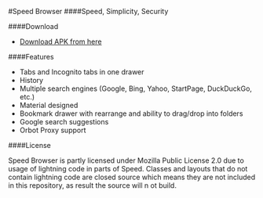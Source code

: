 #Speed Browser
####Speed, Simplicity, Security

####Download
* [Download APK from here](https://github.com/anthonycr/Lightning-Browser/releases)

####Features
* Tabs and Incognito tabs in one drawer
* History
* Multiple search engines (Google, Bing, Yahoo, StartPage, DuckDuckGo, etc.)
* Material designed
* Bookmark drawer with rearrange and ability to drag/drop into folders 
* Google search suggestions
* Orbot Proxy support

####License

Speed Browser is partly licensed under Mozilla Public License 2.0 due to usage of lightning code in parts of Speed. Classes and layouts that do not contain lightning code are closed source which means they are not included in this repository, as result the source will n ot build.
